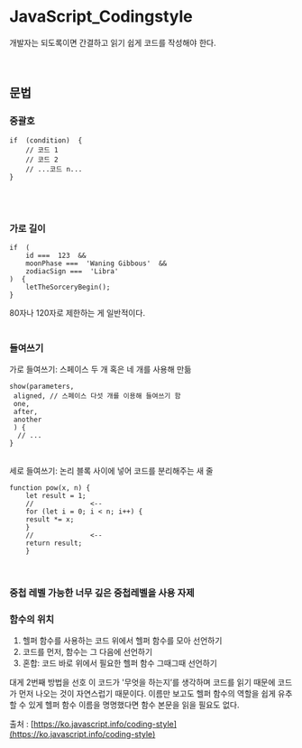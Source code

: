 # JavaScript_Codingstyle

개발자는 되도록이면 간결하고 읽기 쉽게 코드를 작성해야 한다.
<br><br><br>
## 문법
### 중괄호
    if  (condition)  {  
	    // 코드 1  
	    // 코드 2  
	    // ...코드 n...  
    }

<br><br>
### 가로 길이
    if  ( 
	    id ===  123  && 
	    moonPhase ===  'Waning Gibbous'  && 
	    zodiacSign ===  'Libra'  
    )  {  
	    letTheSorceryBegin();  
    }

80자나 120자로 제한하는 게 일반적이다.
<br><br>
### 들여쓰기

가로 들여쓰기: 스페이스 두 개 혹은 네 개를 사용해 만듦 

    show(parameters, 
	 aligned, // 스페이스 다섯 개를 이용해 들여쓰기 함
	 one, 
	 after, 
	 another
	 ) {  
	  // ...  
    }
  
  <br>
세로 들여쓰기: 논리 블록 사이에 넣어 코드를 분리해주는 새 줄

    function pow(x, n) {  
        let result = 1;  
        // 				<--  
        for (let i = 0; i < n; i++) { 
        result *= x;  
        }  
        // 				<--  
        return result;  
        }
    

 <br>
 
### 중첩 레벨 가능한 너무 깊은 중첩레벨을 사용 자제  
### 함수의 위치 
1. 헬퍼 함수를 사용하는 코드 위에서 헬퍼 함수를 모아 선언하기 
2. 코드를 먼저, 함수는 그 다음에 선언하기 
3. 혼합: 코드 바로 위에서 필요한 헬퍼 함수 그때그때 선언하기

대게 2번째 방법을 선호 이 코드가 '무엇을 하는지’를 생각하며 코드를 읽기 때문에 코드가 먼저 나오는 것이 자연스럽기 때문이다. 
이름만 보고도 헬퍼 함수의 역할을 쉽게 유추할 수 있게 헬퍼 함수 이름을 명명했다면 함수 본문을 읽을 필요도 없다.  
  
출처 :  [https://ko.javascript.info/coding-style](https://ko.javascript.info/coding-style)
